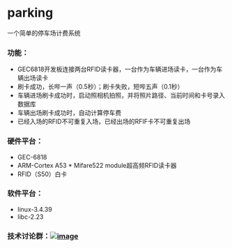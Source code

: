 # parking
一个简单的停车场计费系统

### 功能：
* GEC6818开发板连接两台RFID读卡器，一台作为车辆进场读卡，一台作为车辆出场读卡
* 刷卡成功，长哔一声（0.5秒）；刷卡失败，短哔五声（0.1秒）
* 车辆进场刷卡成功时，启动照相机拍照，并将照片路径、当前时间和卡号录入数据库
* 车辆出场刷卡成功时，自动计算停车费
* 已经入场的RFID不可重复入场，已经出场的RFIF卡不可重复出场
 
### 硬件平台：
* GEC-6818
* ARM-Cortex A53
* Mifare522 module超高频RFID读卡器
* RFID（S50）白卡
 
### 软件平台：
* linux-3.4.39
* libc-2.23

### 技术讨论群：<a href="//shang.qq.com/wpa/qunwpa?idkey=bc2c3338276a40ac72131230ad041a00c60a2fe45172ab6b9a93fea44cf0e6fa">![image](https://github.com/vincent040/lab/blob/master/res/QQ_qun.png?raw=true)
